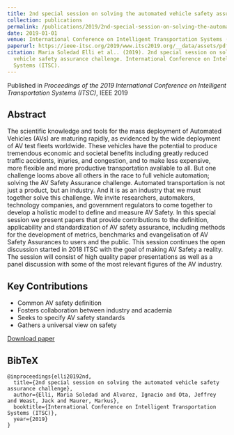 ```yaml
---
title: 2nd special session on solving the automated vehicle safety assurance challenge
collection: publications
permalink: /publications/2019/2nd-special-session-on-solving-the-automated-vehic
date: 2019-01-01
venue: International Conference on Intelligent Transportation Systems (ITSC)
paperurl: https://ieee-itsc.org/2019/www.itsc2019.org/__data/assets/pdf_file/0037/679294/ITSC19_0018_MS.pdf
citation: Maria Soledad Elli et al.. (2019). 2nd special session on solving the automated
  vehicle safety assurance challenge. International Conference on Intelligent Transportation
  Systems (ITSC).
---
```


Published in *Proceedings of the 2019 International Conference on Intelligent Transportation Systems (ITSC)*, IEEE 2019

## Abstract

The scientific knowledge and tools for the mass deployment of Automated Vehicles (AVs) are maturing rapidly, as evidenced by the wide deployment of AV test fleets worldwide. These vehicles have the potential to produce tremendous economic and societal benefits including greatly reduced traffic accidents, injuries, and congestion, and to make less expensive, more flexible and more productive transportation available to all. But one challenge looms above all others in the race to full vehicle automation; solving the AV Safety Assurance challenge. Automated transportation is not just a product, but an industry. And it is as an industry that we must together solve this challenge. We invite researchers, automakers, technology companies, and government regulators to come together to develop a holistic model to define and measure AV Safety. In this special session we present papers that provide contributions to the definition, applicability and standardization of AV safety assurance, including methods for the development of metrics, benchmarks and evangelisation of AV Safety Assurances to users and the public. This session continues the open discussion started in 2018 ITSC with the goal of making AV Safety a reality. The session will consist of high quality paper presentations as well as a panel discussion with some of the most relevant figures of the AV industry.

## Key Contributions

* Common AV safety definition
* Fosters collaboration between industry and academia
* Seeks to specify AV safety standards
* Gathers a universal view on safety

[Download paper](https://ieee-itsc.org/2019/www.itsc2019.org/__data/assets/pdf_file/0037/679294/ITSC19_0018_MS.pdf)

## BibTeX

```
@inproceedings{elli20192nd,
  title={2nd special session on solving the automated vehicle safety assurance challenge},
  author={Elli, Maria Soledad and Alvarez, Ignacio and Ota, Jeffrey and Weast, Jack and Maurer, Markus},
  booktitle={International Conference on Intelligent Transportation Systems (ITSC)},
  year={2019}
}
```